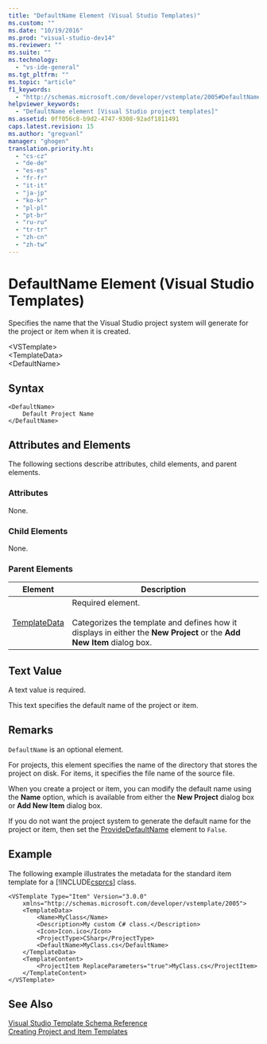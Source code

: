 ```yaml
---
title: "DefaultName Element (Visual Studio Templates)"
ms.custom: ""
ms.date: "10/19/2016"
ms.prod: "visual-studio-dev14"
ms.reviewer: ""
ms.suite: ""
ms.technology: 
  - "vs-ide-general"
ms.tgt_pltfrm: ""
ms.topic: "article"
f1_keywords: 
  - "http://schemas.microsoft.com/developer/vstemplate/2005#DefaultName"
helpviewer_keywords: 
  - "DefaultName element [Visual Studio project templates]"
ms.assetid: 0ff056c8-b9d2-4747-9308-92adf1811491
caps.latest.revision: 15
ms.author: "gregvanl"
manager: "ghogen"
translation.priority.ht: 
  - "cs-cz"
  - "de-de"
  - "es-es"
  - "fr-fr"
  - "it-it"
  - "ja-jp"
  - "ko-kr"
  - "pl-pl"
  - "pt-br"
  - "ru-ru"
  - "tr-tr"
  - "zh-cn"
  - "zh-tw"
---
```

# DefaultName Element (Visual Studio Templates)
Specifies the name that the Visual Studio project system will generate for the project or item when it is created.  
  
 \<VSTemplate>  
 \<TemplateData>  
 \<DefaultName>  
  
## Syntax  
  
```  
<DefaultName>  
    Default Project Name  
</DefaultName>  
```  
  
## Attributes and Elements  
 The following sections describe attributes, child elements, and parent elements.  
  
### Attributes  
 None.  
  
### Child Elements  
 None.  
  
### Parent Elements  
  
|Element|Description|  
|-------------|-----------------|  
|[TemplateData](../extensibility/templatedata-element--visual-studio-templates-.md)|Required element.<br /><br /> Categorizes the template and defines how it displays in either the **New Project** or the **Add New Item** dialog box.|  
  
## Text Value  
 A text value is required.  
  
 This text specifies the default name of the project or item.  
  
## Remarks  
 `DefaultName` is an optional element.  
  
 For projects, this element specifies the name of the directory that stores the project on disk. For items, it specifies the file name of the source file.  
  
 When you create a project or item, you can modify the default name using the **Name** option, which is available from either the **New Project** dialog box or **Add New Item** dialog box.  
  
 If you do not want the project system to generate the default name for the project or item, then set the [ProvideDefaultName](../extensibility/providedefaultname-element--visual-studio-templates-.md) element to `False`.  
  
## Example  
 The following example illustrates the metadata for the standard item template for a [!INCLUDE[csprcs](../data-tools/includes/csprcs_md.md)] class.  
  
```  
<VSTemplate Type="Item" Version="3.0.0"  
    xmlns="http://schemas.microsoft.com/developer/vstemplate/2005">  
    <TemplateData>  
        <Name>MyClass</Name>  
        <Description>My custom C# class.</Description>  
        <Icon>Icon.ico</Icon>  
        <ProjectType>CSharp</ProjectType>  
        <DefaultName>MyClass.cs</DefaultName>  
    </TemplateData>  
    <TemplateContent>  
        <ProjectItem ReplaceParameters="true">MyClass.cs</ProjectItem>  
    </TemplateContent>  
</VSTemplate>  
```  
  
## See Also  
 [Visual Studio Template Schema Reference](../extensibility/visual-studio-template-schema-reference.md)   
 [Creating Project and Item Templates](../ide/creating-project-and-item-templates.md)